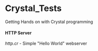 # Crystal_Tests
Getting Hands on with Crystal programming

#### HTTP Server
_http.cr_ - Simple "Hello World" webserver 
